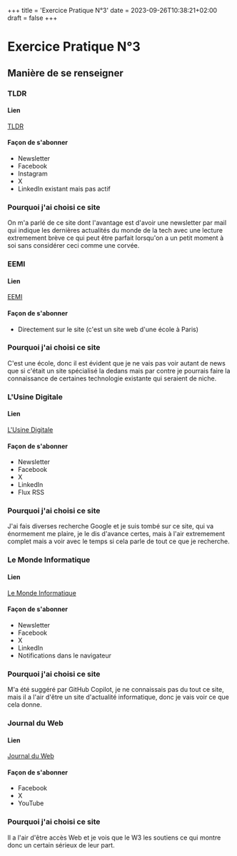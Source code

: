 +++
title = 'Exercice Pratique N°3'
date = 2023-09-26T10:38:21+02:00
draft = false
+++

# Exercice Pratique N°3

<!-- J'ai envie de mettre un lien qui dirige sur  www.tldr.tech -->

## Manière de se renseigner

### TLDR

#### Lien

[TLDR](https://tldr.tech)

#### Façon de s'abonner

- Newsletter
- Facebook
- Instagram
- X
- LinkedIn existant mais pas actif

### Pourquoi j'ai choisi ce site

On m'a parlé de ce site dont l'avantage est d'avoir une newsletter par mail qui indique les dernières actualités du monde de la tech avec une lecture extremement brève ce qui peut être parfait lorsqu'on a un petit moment à soi sans considérer ceci comme une corvée.

### EEMI

#### Lien

[EEMI](https://www.eemi.com/)

#### Façon de s'abonner

- Directement sur le site (c'est un site web d'une école à Paris)

### Pourquoi j'ai choisi ce site

C'est une école, donc il est évident que je ne vais pas voir autant de news que si c'était un site spécialisé la dedans mais par contre je pourrais faire la connaissance de certaines technologie existante qui seraient de niche.

### L'Usine Digitale

#### Lien

[L'Usine Digitale](https://www.usine-digitale.fr/)

#### Façon de s'abonner

- Newsletter
- Facebook
- X
- LinkedIn
- Flux RSS

### Pourquoi j'ai choisi ce site

J'ai fais diverses recherche Google et je suis tombé sur ce site, qui va énormement me plaire, je le dis d'avance certes, mais à l'air extremement complet mais a voir avec le temps si cela parle de tout ce que je recherche.

### Le Monde Informatique

#### Lien

[Le Monde Informatique](https://www.lemondeinformatique.fr/)

#### Façon de s'abonner

- Newsletter
- Facebook
- X
- LinkedIn
- Notifications dans le navigateur

### Pourquoi j'ai choisi ce site

M'a été suggéré par GitHub Copilot, je ne connaissais pas du tout ce site, mais il a l'air d'être un site d'actualité informatique, donc je vais voir ce que cela donne.

### Journal du Web

#### Lien

[Journal du Web](https://www.journalduweb.com/)

#### Façon de s'abonner

- Facebook
- X
- YouTube

### Pourquoi j'ai choisi ce site

Il a l'air d'être accès Web et je vois que le W3 les soutiens ce qui montre donc un certain sérieux de leur part.
